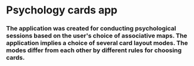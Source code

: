 # Psychology cards app

### The application was created for conducting psychological sessions based on the user's choice of associative maps. The application implies a choice of several card layout modes. The modes differ from each other by different rules for choosing cards.

